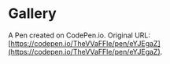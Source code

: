 # Gallery

A Pen created on CodePen.io. Original URL: [https://codepen.io/TheVVaFFle/pen/eYJEgaZ](https://codepen.io/TheVVaFFle/pen/eYJEgaZ).


